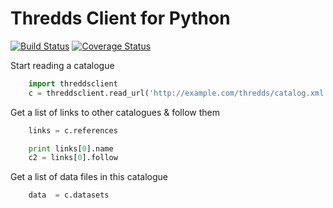 Thredds Client for Python
=========================
[![Build Status](https://travis-ci.org/ScottWales/threddsclient.svg?branch=master)](https://travis-ci.org/ScottWales/threddsclient)
[![Coverage Status](https://coveralls.io/repos/ScottWales/threddsclient/badge.svg)](https://coveralls.io/r/ScottWales/threddsclient)

Start reading a catalogue

```python
    import threddsclient
    c = threddsclient.read_url('http://example.com/thredds/catalog.xml')
```

Get a list of links to other catalogues & follow them

```python
    links = c.references

    print links[0].name
    c2 = links[0].follow
```

Get a list of data files in this catalogue

```python
    data  = c.datasets
```
